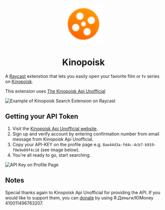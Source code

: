 <p align="center">
  <img src="assets/kinopoisk.png" height="128">
  <h1 align="center">Kinopoisk</h1>
</p>

A [Raycast](https://raycast.com/) extenstion that lets you easily open your favorite film or tv series on [Kinopoisk](https://kinopoisk.ru).

This extension uses [The Kinopoisk Api Unofficial](https://kinopoiskapiunofficial.tech)

![Example of Kinopoisk Search Extension on Raycast](https://cln.sh/mSexAr/download)

## Getting your API Token

1. Visit the [Kinopoisk Api Unofficial website](https://kinopoiskapiunofficial.tech).
2. Sign up and verify account by entering confirmation number from email message from Kinopoisk Api Unofficial.
3. Copy your API-KEY on the profile page e.g. `8ae44d3a-fd4c-4cb7-b919-f0e9e09f4c18` (see image below).
4. You're all ready to go, start searching.

![API Key on Profile Page](https://cln.sh/JbcQAa/download)

## Notes

Special thanks again to Kinopoisk Api Unofficial for providing the API. If you would like to support them, you can [donate](https://yoomoney.ru/) by using Я.Деньги/ЮMoney 410011496763207.
